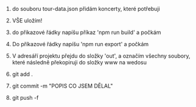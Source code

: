 1. do souboru tour-data.json přidám koncerty, které potřebuji
2. VŠE uložím!
3. do přikazové řádky napíšu příkaz 'npm run build' a počkám
4. Do příkazové řádky napíšu 'npm run export' a počkám
5. V adresáří projektu přejdu do složky 'out', a označím všechny soubory, které následně překopiruji do složky www na wedosu

6. git add .
7. git commit -m "POPIS CO JSEM DĚLAL"
8. git push -f
